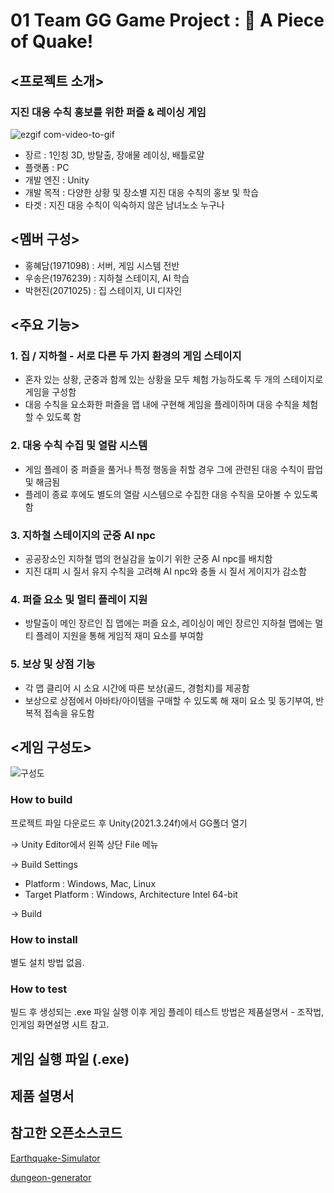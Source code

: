 # 01 Team GG Game Project : 🍰 A Piece of Quake!
## <프로젝트 소개>
### 지진 대응 수칙 홍보를 위한 퍼즐 & 레이싱 게임
![ezgif com-video-to-gif](https://github.com/kkyeonjin/GG/assets/88366217/7491b30c-efd2-4ca1-be9c-9ad617882696)
- 장르 : 1인칭 3D, 방탈출, 장애물 레이싱, 배틀로얄
- 플랫폼 :	PC
- 개발 엔진 :	Unity
- 개발 목적	: 다양한 상황 및 장소별 지진 대응 수칙의 홍보 및 학습
- 타겟 :	지진 대응 수칙이 익숙하지 않은 남녀노소 누구나

 
## <멤버 구성>
- 홍혜담(1971098) : 서버, 게임 시스템 전반
- 우송은(1976239) : 지하철 스테이지, AI 학습
- 박현진(2071025) : 집 스테이지, UI 디자인


## <주요 기능>
### 1. 집 / 지하철 - 서로 다른 두 가지 환경의 게임 스테이지
   - 혼자 있는 상황, 군중과 함께 있는 상황을 모두 체험 가능하도록 두 개의 스테이지로 게임을 구성함
   - 대응 수칙을 요소화한 퍼즐을 맵 내에 구현해 게임을 플레이하며 대응 수칙을 체험할 수 있도록 함

### 2. 대응 수칙 수집 및 열람 시스템
   - 게임 플레이 중 퍼즐을 풀거나 특정 행동을 취할 경우 그에 관련된 대응 수칙이 팝업 및 해금됨
   - 플레이 종료 후에도 별도의 열람 시스템으로 수집한 대응 수칙을 모아볼 수 있도록 함

### 3. 지하철 스테이지의 군중 AI npc
   - 공공장소인 지하철 맵의 현실감을 높이기 위한 군중 AI npc를 배치함
   - 지진 대피 시 질서 유지 수칙을 고려해 AI npc와 충돌 시 질서 게이지가 감소함

### 4. 퍼즐 요소 및 멀티 플레이 지원
   - 방탈출이 메인 장르인 집 맵에는 퍼즐 요소, 레이싱이 메인 장르인 지하철 맵에는 멀티 플레이 지원을 통해 게임적 재미 요소를 부여함

### 5. 보상 및 상점 기능
   - 각 맵 클리어 시 소요 시간에 따른 보상(골드, 경험치)를 제공함
   - 보상으로 상점에서 아바타/아이템을 구매할 수 있도록 해 재미 요소 및 동기부여, 반복적 접속을 유도함

    
## <게임 구성도>
![구성도](https://github.com/kkyeonjin/GG/assets/88366217/b42c91b7-ee33-4eb6-8331-b5950f1e55d7)

### How to build
 프로젝트 파일 다운로드 후 Unity(2021.3.24f)에서 GG폴더 열기 
 
 → Unity Editor에서 왼쪽 상단 File 메뉴
 
 → Build Settings
   * Platform : Windows, Mac, Linux
   * Target Platform : Windows, Architecture Intel 64-bit

 → Build 

### How to install
별도 설치 방법 없음. 

### How to test
빌드 후 생성되는 .exe 파일 실행
이후 게임 플레이 테스트 방법은 제품설명서 - 조작법, 인게임 화면설명 시트 참고.

## 게임 실행 파일 (.exe)
## 제품 설명서

## 참고한 오픈소스코드
[Earthquake-Simulator](https://github.com/Habrador/Earthquake-Simulator)

[dungeon-generator](https://github.com/silverlybee/dungeon-generator)
